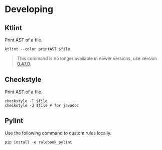 # Developing

## Ktlint

Print AST of a file.

```shell
ktlint --color printAST $file
```

> This command is no longer available in newer versions, use version [0.47.0](https://github.com/pinterest/ktlint/releases/tag/0.47.0).

## Checkstyle

Print AST of a file.

```shell
checkstyle -T $file
checkstyle -J $file # for javadoc
```

## Pylint

Use the following command to custom rules locally.

```shell
pip install -e rulebook_pylint
```

